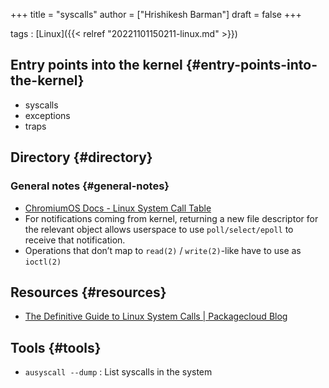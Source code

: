 +++
title = "syscalls"
author = ["Hrishikesh Barman"]
draft = false
+++

tags
: [Linux]({{< relref "20221101150211-linux.md" >}})


## Entry points into the kernel {#entry-points-into-the-kernel}

-   syscalls
-   exceptions
-   traps


## Directory {#directory}


### General notes {#general-notes}

-   [ChromiumOS Docs - Linux System Call Table](https://chromium.googlesource.com/chromiumos/docs/+/HEAD/constants/syscalls.md#x86_64-64_bit)
-   For notifications coming from kernel, returning a new file descriptor for the relevant object allows userspace to use `poll/select/epoll` to receive that notification.
-   Operations that don’t map to `read(2)` / `write(2)`-like have to use as `ioctl(2)`


## Resources {#resources}

-   [The Definitive Guide to Linux System Calls | Packagecloud Blog](https://blog.packagecloud.io/the-definitive-guide-to-linux-system-calls/)


## Tools {#tools}

-   `ausyscall --dump` : List syscalls in the system
